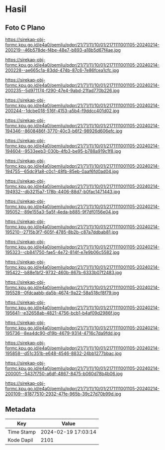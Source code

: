# Hasil

## Foto C Plano

https://sirekap-obj-formc.kpu.go.id/e4a0/pemilu/pdpr/21/71/11/10/01/2171111001105-20240214-200219--46b578de-f4be-48e7-b893-a18b5d67f4ae.jpg

https://sirekap-obj-formc.kpu.go.id/e4a0/pemilu/pdpr/21/71/11/10/01/2171111001105-20240214-200228--ae665c1a-83dd-474b-87c6-7e86fcea1cfc.jpg

https://sirekap-obj-formc.kpu.go.id/e4a0/pemilu/pdpr/21/71/11/10/01/2171111001105-20240214-200235--5d971174-f290-47e4-9abd-21fad770b226.jpg

https://sirekap-obj-formc.kpu.go.id/e4a0/pemilu/pdpr/21/71/11/10/01/2171111001105-20240214-200244--1dcbe018-516f-4153-a5b4-f9ddcc401d02.jpg

https://sirekap-obj-formc.kpu.go.id/e4a0/pemilu/pdpr/21/71/11/10/01/2171111001105-20240214-194346--8608486f-3770-40c3-b6f2-98926d606efc.jpg

https://sirekap-obj-formc.kpu.go.id/e4a0/pemilu/pdpr/21/71/11/10/01/2171111001105-20240214-194604--9533eeb3-030b-4fb3-be95-b788a919c1f8.jpg

https://sirekap-obj-formc.kpu.go.id/e4a0/pemilu/pdpr/21/71/11/10/01/2171111001105-20240214-194755--65dc91a8-c0c1-48fb-85eb-0aaf6fd0ad04.jpg

https://sirekap-obj-formc.kpu.go.id/e4a0/pemilu/pdpr/21/71/11/10/01/2171111001105-20240214-194932--db3215a7-178b-4406-88d7-b0fac1471443.jpg

https://sirekap-obj-formc.kpu.go.id/e4a0/pemilu/pdpr/21/71/11/10/01/2171111001105-20240214-195052--89e155a3-5a5f-4eda-b885-9f7df0156e04.jpg

https://sirekap-obj-formc.kpu.go.id/e4a0/pemilu/pdpr/21/71/11/10/01/2171111001105-20240214-195210--2715b3f7-605f-4785-8b2b-c87a7ddbab81.jpg

https://sirekap-obj-formc.kpu.go.id/e4a0/pemilu/pdpr/21/71/11/10/01/2171111001105-20240214-195323--cb841750-fae5-4e72-814f-e7e9b06c5582.jpg

https://sirekap-obj-formc.kpu.go.id/e4a0/pemilu/pdpr/21/71/11/10/01/2171111001105-20240214-195422--b88e1bf2-9732-460b-867b-6333b07f2483.jpg

https://sirekap-obj-formc.kpu.go.id/e4a0/pemilu/pdpr/21/71/11/10/01/2171111001105-20240214-195528--0fdcaabb-da5b-4674-9a22-58a518cf8f79.jpg

https://sirekap-obj-formc.kpu.go.id/e4a0/pemilu/pdpr/21/71/11/10/01/2171111001105-20240214-195641--e32658ab-4821-4756-bcb1-b4af09d2986f.jpg

https://sirekap-obj-formc.kpu.go.id/e4a0/pemilu/pdpr/21/71/11/10/01/2171111001105-20240214-195736--8ea4dc90-d19b-4679-9314-4716c7da9fdd.jpg

https://sirekap-obj-formc.kpu.go.id/e4a0/pemilu/pdpr/21/71/11/10/01/2171111001105-20240214-195858--d51c351b-e648-4546-8832-24bb1277bbac.jpg

https://sirekap-obj-formc.kpu.go.id/e4a0/pemilu/pdpr/21/71/11/10/01/2171111001105-20240214-200001--5437f750-a6df-4867-8475-b060d78b4b06.jpg

https://sirekap-obj-formc.kpu.go.id/e4a0/pemilu/pdpr/21/71/11/10/01/2171111001105-20240214-200109--81877510-2932-47fe-965b-39c27d70b99d.jpg


## Metadata

| Key        | Value               |
| ---------- | ------------------- |
| Time Stamp | 2024-02-19 17:03:14 |
| Kode Dapil | 2101                |



